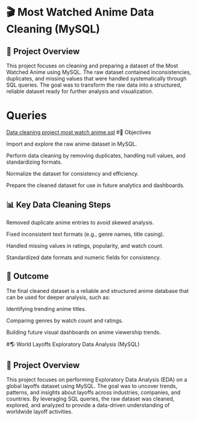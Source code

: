 # 🎬 Most Watched Anime Data Cleaning (MySQL)
## 📌 Project Overview

This project focuses on cleaning and preparing a dataset of the Most Watched Anime using MySQL. The raw dataset contained inconsistencies, duplicates, and missing values that were handled systematically through SQL queries. The goal was to transform the raw data into a structured, reliable dataset ready for further analysis and visualization.
# Queries 
[Data cleaning project most watch anime.sql](https://github.com/nte-samuel/MYSQL-projects/blob/main/Data%20cleaning%20project%20most%20watch%20anime.sql)
#🔑 Objectives

Import and explore the raw anime dataset in MySQL.

Perform data cleaning by removing duplicates, handling null values, and standardizing formats.

Normalize the dataset for consistency and efficiency.

Prepare the cleaned dataset for use in future analytics and dashboards.

## 📊 Key Data Cleaning Steps

Removed duplicate anime entries to avoid skewed analysis.

Fixed inconsistent text formats (e.g., genre names, title casing).

Handled missing values in ratings, popularity, and watch count.

Standardized date formats and numeric fields for consistency.

## 🎯 Outcome

The final cleaned dataset is a reliable and structured anime database that can be used for deeper analysis, such as:

Identifying trending anime titles.

Comparing genres by watch count and ratings.

Building future visual dashboards on anime viewership trends.

#🌎 World Layoffs Exploratory Data Analysis (MySQL)
## 📌 Project Overview

This project focuses on performing Exploratory Data Analysis (EDA) on a global layoffs dataset using MySQL. The goal was to uncover trends, patterns, and insights about layoffs across industries, companies, and countries. By leveraging SQL queries, the raw dataset was cleaned, explored, and analyzed to provide a data-driven understanding of worldwide layoff activities.
